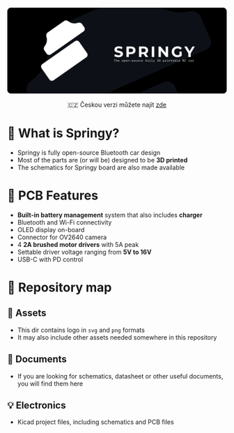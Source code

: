 <p align="center">
    <img src="Assets/github_banner.png">
</p>

<p align="center">
    🇨🇿 Českou verzi můžete najít <a href="README.cz.md">zde</a>
</p>

# 🔎 What is Springy?

* Springy is fully open-source Bluetooth car design
* Most of the parts are (or will be) designed to be **3D printed**
* The schematics for Springy board are also made available

# 🌟 PCB Features

* **Built-in battery management** system that also includes **charger**
* Bluetooth and Wi-Fi connectivity
* OLED display on-board
* Connector for OV2640 camera
* 4 **2A brushed motor drivers** with 5A peak
* Settable driver voltage ranging from **5V to 16V**
* USB-C with PD control  

# 🧭 Repository map

## 🎨 Assets

* This dir contains logo in `svg` and `png` formats
* It may also include other assets needed somewhere in this repository

## 📑 Documents

* If you are looking for schematics, datasheet or other useful documents, you will find them here  

## 💡 Electronics

* Kicad project files, including schematics and PCB files  
